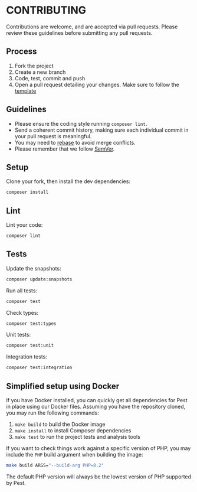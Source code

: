 # CONTRIBUTING

Contributions are welcome, and are accepted via pull requests.
Please review these guidelines before submitting any pull requests.

## Process

1. Fork the project
1. Create a new branch
1. Code, test, commit and push
1. Open a pull request detailing your changes. Make sure to follow the [template](.github/PULL_REQUEST_TEMPLATE.md)

## Guidelines

* Please ensure the coding style running `composer lint`.
* Send a coherent commit history, making sure each individual commit in your pull request is meaningful.
* You may need to [rebase](https://git-scm.com/book/en/v2/Git-Branching-Rebasing) to avoid merge conflicts.
* Please remember that we follow [SemVer](http://semver.org/).

## Setup

Clone your fork, then install the dev dependencies:
```bash
composer install
```
## Lint

Lint your code:
```bash
composer lint
```
## Tests

Update the snapshots:
```bash
composer update:snapshots
```
Run all tests:
```bash
composer test
```

Check types:
```bash
composer test:types
```

Unit tests:
```bash
composer test:unit
```

Integration tests:
```bash
composer test:integration
```

## Simplified setup using Docker

If you have Docker installed, you can quickly get all dependencies for Pest in place using
our Docker files. Assuming you have the repository cloned, you may run the following
commands:

1. `make build` to build the Docker image
2. `make install` to install Composer dependencies
3. `make test` to run the project tests and analysis tools

If you want to check things work against a specific version of PHP, you may include
the `PHP` build argument when building the image:

```bash
make build ARGS="--build-arg PHP=8.2"
```

The default PHP version will always be the lowest version of PHP supported by Pest.
